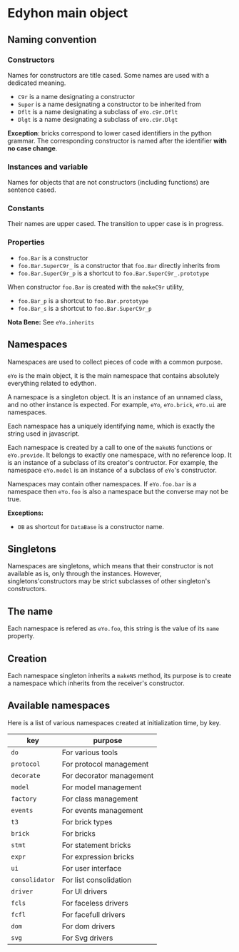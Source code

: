 # Edyhon main object

## Naming convention

### Constructors
Names for constructors are title cased.
Some names are used with a dedicated meaning.

- `C9r` is a name designating a constructor
- `Super` is a name designating a constructor to be inherited from
- `Dflt` is a name designating a subclass of `eYo.c9r.Dflt`
- `Dlgt` is a name designating a subclass of `eYo.c9r.Dlgt`

**Exception**: bricks correspond to lower cased identifiers in the python grammar. The corresponding constructor is named after the identifier **with no case change**.

### Instances and variable
Names for objects that are not constructors (including functions) are sentence cased.

### Constants

Their names are upper cased.
The transition to upper case is in progress.

### Properties

- `foo.Bar` is a constructor
- `foo.Bar.SuperC9r_` is a constructor that `foo.Bar` directly inherits from
- `foo.Bar.SuperC9r_p` is a shortcut to `foo.Bar.SuperC9r_.prototype`

When constructor `foo.Bar` is created with the `makeC9r` utility,

- `foo.Bar_p` is a shortcut to `foo.Bar.prototype`
- `foo.Bar_s` is a shortcut to `foo.Bar.SuperC9r_p`

**Nota Bene:** See `eYo.inherits` 

## Namespaces

Namespaces are used to collect pieces of code with a common purpose.

`eYo` is the main object, it is the main namespace that contains absolutely everything related to edython.

A namespace is a singleton object. It is an instance of an unnamed class, and no other instance is expected.
For example, `eYo`, `eYo.brick`, `eYo.ui` are namespaces.

Each namespace has a uniquely identifying name,
which is exactly the string used in javascript.

Each namespace is created by a call to one of the `makeNS` functions or `eYo.provide`.
It belongs to exactly one namespace, with no reference loop.
It is an instance of a subclass of its creator's contructor.
For example, the namespace `eYo.model` is an instance of a subclass of `eYo`'s constructor.

Namespaces may contain other namespaces.
If `eYo.foo.bar` is a namespace then `eYo.foo` is also a namespace but the converse may not be true.

**Exceptions:**

- `DB` as shortcut for `DataBase` is a constructor name.

## Singletons
Namespaces are singletons, which means that their constructor is not available as is, only through the instances.
However, singletons'constructors may be strict subclasses of other singleton's constructors.

## The name
Each namespace is refered as `eYo.foo`, this string is the value of its `name` property.

## Creation

Each namespace singleton inherits a `makeNS` method, its purpose is to create a namespace which inherits from the receiver's constructor.

## Available namespaces

Here is a list of various namespaces created at initialization time, by key.

| key | purpose |
|-----|---------|
| `do` | For various tools |
| `protocol` | For protocol management |
| `decorate` | For decorator management |
| `model` | For model management |
| `factory` | For class management |
| `events` | For events management |
| `t3` | For brick types |
| `brick` | For bricks |
| `stmt` | For statement bricks |
| `expr` | For expression bricks |
| `ui` | For user interface |
| `consolidator` | For list consolidation |
| `driver` | For UI drivers |
| `fcls` | For faceless drivers |
| `fcfl` | For facefull drivers |
| `dom` | For dom drivers |
| `svg` | For Svg drivers |
